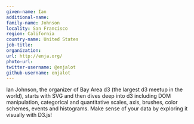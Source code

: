 ```yaml
---
given-name: Ian 	
additional-name: 
family-name: Johnson
locality: San Francisco
region: California
country-name: United States
job-title: 
organization: 
url: http://enja.org/
photo-url: 
twitter-username: @enjalot
github-username: enjalot 
---
```

Ian Johnson, the organizer of Bay Area d3 (the largest d3 meetup in the world), starts with SVG and then dives deep into d3 including DOM manipulation, categorical and quantitative scales, axis, brushes, color schemes, events and histograms. Make sense of your data by exploring it visually with D3.js!